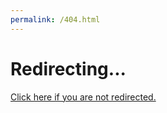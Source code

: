 ```yaml
---
permalink: /404.html
---
```


<!DOCTYPE html>
<html>
<head>
    <meta charset=utf-8>
    <title>Redirecting...</title>
    <link rel=canonical href="http://www.mamie-cameroun.com">
    <meta http-equiv=refresh content="1; url=http://www.mamie-cameroun.com">
</head>
<body>
<h1>Redirecting...</h1>
<a href="www.mamie-cameroun.com">Click here if you are not redirected.</a>
<script>var n=location.href.replace("index.php?/", "");if (n!=location.href)location=n;</script>
</body>
</html>
